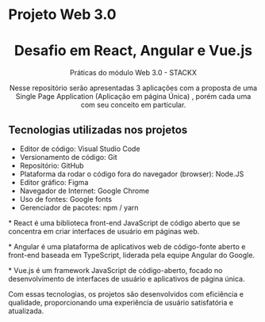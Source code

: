 # Projeto Web 3.0

<h1 align="center">Desafio em React, Angular e Vue.js</h1>

<p align="center">Práticas do módulo Web 3.0 - STACKX</p>

<p align="center">Nesse repositório serão apresentadas 3 aplicações com a proposta de uma Single Page Application (Aplicação em página Única) , porém cada uma com seu conceito em particular.</p>

<h2>Tecnologias utilizadas nos projetos</h2>

<ul>
  <li>Editor de código: Visual Studio Code</li>
  <li>Versionamento de código: Git</li>
  <li>Repositório: GitHub</li>
  <li>Plataforma da rodar o código fora do navegador (browser): Node.JS</li>
  <li>Editor gráfico: Figma</li>
  <li>Navegador de Internet: Google Chrome</li>
  <li>Uso de fontes: Google fonts</li>
  <li>Gerenciador de pacotes: npm / yarn</li>
</ul>

<p>* React é uma biblioteca front-end JavaScript de código aberto que se concentra em criar interfaces de usuário em páginas web.</p> 

<p>* Angular é uma plataforma de aplicativos web de código-fonte aberto e front-end baseada em TypeScript, liderada pela equipe Angular do Google.</p>

<p>* Vue.js é um framework JavaScript de código-aberto, focado no desenvolvimento de interfaces de usuário e aplicativos de página única.</p>

<p>Com essas tecnologias, os projetos são desenvolvidos com eficiência e qualidade, proporcionando uma experiência de usuário satisfatória e atualizada.</p>


